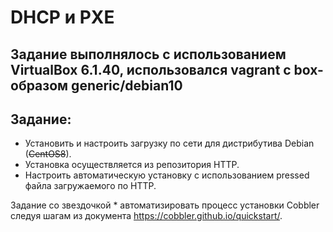 # DHCP и PXE
## Задание выполнялось с использованием VirtualBox 6.1.40, использовался vagrant с box-образом generic/debian10
## Задание:

- Установить и настроить загрузку по сети для дистрибутива Debian (~~CentOS8~~).
- Установка осуществляется из репозитория HTTP.
- Настроить автоматическую установку с использованием pressed файла загружаемого по HTTP.

Задание со звездочкой *
автоматизировать процесс установки Cobbler cледуя шагам из документа https://cobbler.github.io/quickstart/.
